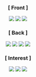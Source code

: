 
<h3 align="center"><b>[ Front ]</b></h3>
  
<p align="center">
  <img src="https://img.shields.io/badge/HTML5-E34F26?style=flat-square&logo=HTML5&logoColor=white"/></a>
  <img src="https://img.shields.io/badge/CSS3-1572B6?style=flat-square&logo=CSS3&logoColor=white"/></a>
  <img src="https://img.shields.io/badge/JavaScript-F7DF1E?style=flat-square&logo=JavaScript&logoColor=white"/></a>
</p>
  
<h3 align="center"><b>[ Back ]</b></h3>
<p align="center">
  <img src ="https://img.shields.io/badge/Java-f98b00?&style=flat-square&logo=Java&logoColor=white"/></a>
  <img src ="https://img.shields.io/badge/Spring-006600?&style=flat-square&logo=Spring&logoColor=white"/></a>
  <img src ="https://img.shields.io/badge/Oracle-eb0d00?&style=flat-square&logo=Oracle&logoColor=white"/></a>
  <img src ="https://img.shields.io/badge/MySQL-3b67ff?&style=flat-square&logo=MySQL&logoColor=white"/></a>
</p>

  
<h3 align="center"><b>[ Interest ]</b></h3>
<p align="center">
  <img src="https://img.shields.io/badge/React-7357ff?style=flat-square&logo=React&logoColor=white"/></a>
  <img src="https://img.shields.io/badge/Vue.js-006600?style=flat-square&logo=Vue.js&logoColor=white"/></a>
  <img src="https://img.shields.io/badge/Node.js-339933?style=flat-square&logo=Node.js&logoColor=white"/></a>
</p>

  

  <!--<img alt="Python" src ="https://img.shields.io/badge/기술명-원하는색상코드.svg?&style=for-the-badge&logo=로고명&logoColor=로고색상"/>-->
